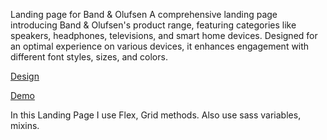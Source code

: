 Landing page for Band & Olufsen
A comprehensive landing page introducing Band & Olufsen's product range, featuring categories like speakers, headphones, televisions, and smart home devices. Designed for an optimal experience on various devices, it enhances engagement with different font styles, sizes, and colors.

[Design](https://www.figma.com/file/DtkQmQ797hk0nI4KfMi2Uq/BOSE-New-Version?type=design&node-id=6817-212&t=ZTV6Gl8NzaWkJ4FK-0)

[Demo](https://valentyna08.github.io/layout_landing-page/)

In this Landing Page I use Flex, Grid methods. Also use sass variables, mixins.
